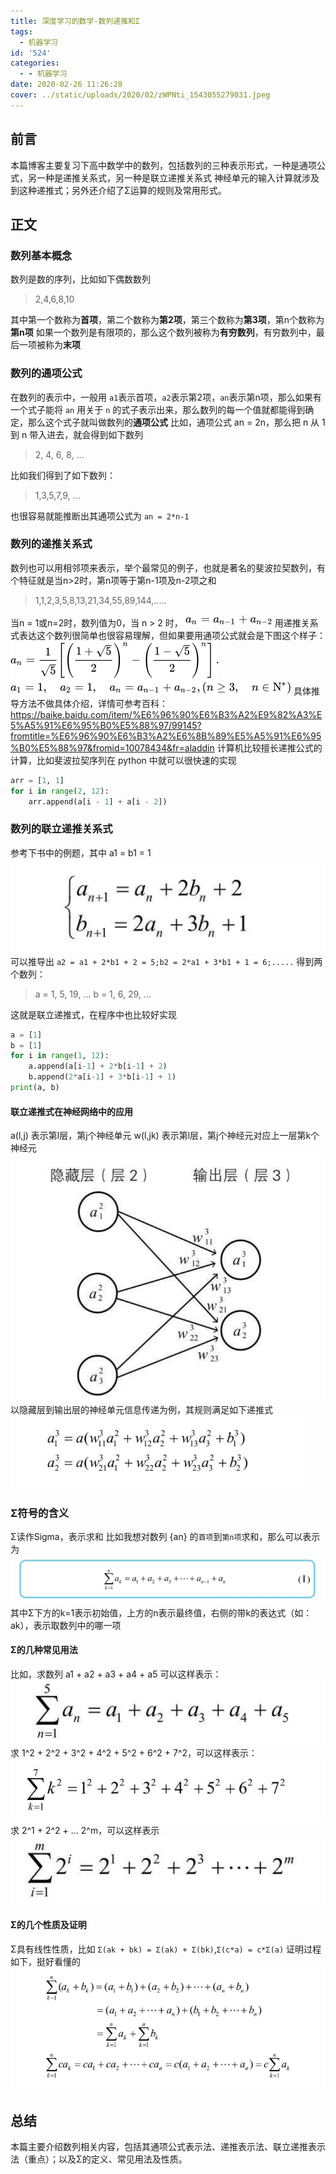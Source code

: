 ```yaml
---
title: 深度学习的数学-数列递推和Σ
tags:
  - 机器学习
id: '524'
categories:
  - - 机器学习
date: 2020-02-26 11:26:28
cover: ../static/uploads/2020/02/zWPNti_1543055279031.jpeg
---
```




## 前言

本篇博客主要复习下高中数学中的数列，包括数列的三种表示形式，一种是通项公式，另一种是递推关系式，另一种是联立递推关系式 神经单元的输入计算就涉及到这种递推式；另外还介绍了Σ运算的规则及常用形式。

## 正文

### 数列基本概念

数列是数的序列，比如如下偶数数列

> 2,4,6,8,10

其中第一个数称为**首项**，第二个数称为**第2项**，第三个数称为**第3项**，第n个数称为**第n项** 如果一个数列是有限项的，那么这个数列被称为**有穷数列**，有穷数列中，最后一项被称为**末项**

### 数列的通项公式

在数列的表示中，一般用 `a1`表示首项，`a2`表示第2项，`an`表示第n项，那么如果有一个式子能将 `an` 用关于 `n` 的式子表示出来，那么数列的每一个值就都能得到确定，那么这个式子就叫做数列的**通项公式** 比如，通项公式 an = 2n，那么把 n 从 1 到 n 带入进去，就会得到如下数列

> 2, 4, 6, 8, ...

比如我们得到了如下数列：

> 1,3,5,7,9, ...

也很容易就能推断出其通项公式为 `an = 2*n-1`

### 数列的递推关系式

数列也可以用相邻项来表示，举个最常见的例子，也就是著名的斐波拉契数列，有个特征就是当n>2时，第n项等于第n-1项及n-2项之和

> 1,1,2,3,5,8,13,21,34,55,89,144,.....

当n = 1或n=2时，数列值为0，当 n > 2 时， [![](../static/uploads/2020/02/80b891031290cc8affe7b048dd1b5acc.png)](../static/uploads/2020/02/80b891031290cc8affe7b048dd1b5acc.png) 用递推关系式表达这个数列很简单也很容易理解，但如果要用通项公式就会是下图这个样子： [![](../static/uploads/2020/02/1f2f6ddd2529ed80bacbe32beeee154b.png)](../static/uploads/2020/02/1f2f6ddd2529ed80bacbe32beeee154b.png) [![](../static/uploads/2020/02/3e17be8393d898540afd2ef558f68483.png)](../static/uploads/2020/02/3e17be8393d898540afd2ef558f68483.png) 具体推导方法不做具体介绍，详情可参考百科：https://baike.baidu.com/item/%E6%96%90%E6%B3%A2%E9%82%A3%E5%A5%91%E6%95%B0%E5%88%97/99145?fromtitle=%E6%96%90%E6%B3%A2%E6%8B%89%E5%A5%91%E6%95%B0%E5%88%97&fromid=10078434&fr=aladdin 计算机比较擅长递推公式的计算，比如斐波拉契序列在 python 中就可以很快速的实现

```python
arr = [1, 1]
for i in range(2, 12):
    arr.append(a[i - 1] + a[i - 2])
```

### 数列的联立递推关系式

参考下书中的例题，其中 a1 = b1 = 1 [![](../static/uploads/2020/02/d36678b14e051aed092af24d661601c6.png)](../static/uploads/2020/02/d36678b14e051aed092af24d661601c6.png) 可以推导出 `a2 = a1 + 2*b1 + 2 = 5;b2 = 2*a1 + 3*b1 + 1 = 6;.....` 得到两个数列：

> a = 1, 5, 19, ... b = 1, 6, 29, ...

这就是联立递推式，在程序中也比较好实现

```python
a = [1]
b = [1]
for i in range(1, 12):
    a.append(a[i-1] + 2*b[i-1] + 2)
    b.append(2*a[i-1] + 3*b[i-1] + 1)
print(a, b)
```

#### 联立递推式在神经网络中的应用

a(l,j) 表示第l层，第j个神经单元 w(l,jk) 表示第l层，第j个神经元对应上一层第k个神经元 [![](../static/uploads/2020/02/759b7cf0ea5cceb7c62ccdca55a83a90.png)](../static/uploads/2020/02/759b7cf0ea5cceb7c62ccdca55a83a90.png) 以隐藏层到输出层的神经单元信息传递为例，其规则满足如下递推式 [![](../static/uploads/2020/02/00c5723d5cd1c42bcc3ca80a43a88b9f.png)](../static/uploads/2020/02/00c5723d5cd1c42bcc3ca80a43a88b9f.png)

### Σ符号的含义

Σ读作Sigma，表示求和 比如我想对数列 {an} 的`首项`到`第n项`求和，那么可以表示为 [![](../static/uploads/2020/02/849b2378847b008586e92445f5b92777.png)](../static/uploads/2020/02/849b2378847b008586e92445f5b92777.png) 其中Σ下方的k=1表示初始值，上方的n表示最终值，右侧的带k的表达式（如：ak），表示取数列中的哪一项

#### Σ的几种常见用法

比如，求数列 a1 + a2 + a3 + a4 + a5 可以这样表示： [![](../static/uploads/2020/02/131639e3af4bc2ddacb87af765214098.png)](../static/uploads/2020/02/131639e3af4bc2ddacb87af765214098.png) 求 1^2 + 2^2 + 3^2 + 4^2 + 5^2 + 6^2 + 7^2，可以这样表示： [![](../static/uploads/2020/02/a3e7d8b39bec89e49f8e2defcdad9bb9.png)](../static/uploads/2020/02/a3e7d8b39bec89e49f8e2defcdad9bb9.png) 求 2^1 + 2^2 + ... 2^m，可以这样表示 [![](../static/uploads/2020/02/4a5fd894177bb47467181f9da2249243.png)](../static/uploads/2020/02/4a5fd894177bb47467181f9da2249243.png)

#### Σ的几个性质及证明

Σ具有线性性质，比如 `Σ(ak + bk) = Σ(ak) + Σ(bk)`,`Σ(c*a) = c*Σ(a)` 证明过程如下，挺好看懂的 [![](../static/uploads/2020/02/85059e447ef824b28a3c38526e582f24.png)](../static/uploads/2020/02/85059e447ef824b28a3c38526e582f24.png)

## 总结

本篇主要介绍数列相关内容，包括其通项公式表示法、递推表示法、联立递推表示法（重点）；以及Σ的定义、常见用法及性质。